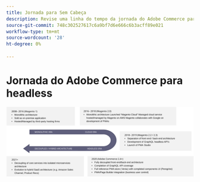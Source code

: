 ```yaml
---
title: Jornada para Sem Cabeça
description: Revise uma linha do tempo da jornada do Adobe Commerce para oferecer suporte a arquiteturas sem periféricos.
source-git-commit: 748c302527617c6a9bf7d6e666c6b3acff89e021
workflow-type: tm+mt
source-wordcount: '28'
ht-degree: 0%

---
```



# Jornada do Adobe Commerce para headless

![Linha do tempo da jornada do Adobe Commerce para uma arquitetura sem interface](../../../assets/playbooks/journey-to-headless.svg)
